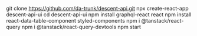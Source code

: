 git clone https://github.com/da-trunk/descent-api.git
npx create-react-app descent-api-ui
cd descent-api-ui
npm install graphql-react react
npm install react-data-table-component styled-components
npm i @tanstack/react-query
npm i @tanstack/react-query-devtools
npm start
